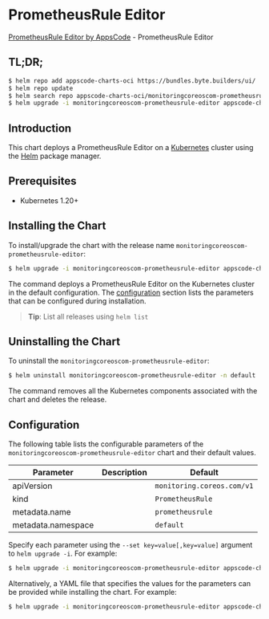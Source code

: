 # PrometheusRule Editor

[PrometheusRule Editor by AppsCode](https://appscode.com) - PrometheusRule Editor

## TL;DR;

```bash
$ helm repo add appscode-charts-oci https://bundles.byte.builders/ui/
$ helm repo update
$ helm search repo appscode-charts-oci/monitoringcoreoscom-prometheusrule-editor --version=v0.6.0
$ helm upgrade -i monitoringcoreoscom-prometheusrule-editor appscode-charts-oci/monitoringcoreoscom-prometheusrule-editor -n default --create-namespace --version=v0.6.0
```

## Introduction

This chart deploys a PrometheusRule Editor on a [Kubernetes](http://kubernetes.io) cluster using the [Helm](https://helm.sh) package manager.

## Prerequisites

- Kubernetes 1.20+

## Installing the Chart

To install/upgrade the chart with the release name `monitoringcoreoscom-prometheusrule-editor`:

```bash
$ helm upgrade -i monitoringcoreoscom-prometheusrule-editor appscode-charts-oci/monitoringcoreoscom-prometheusrule-editor -n default --create-namespace --version=v0.6.0
```

The command deploys a PrometheusRule Editor on the Kubernetes cluster in the default configuration. The [configuration](#configuration) section lists the parameters that can be configured during installation.

> **Tip**: List all releases using `helm list`

## Uninstalling the Chart

To uninstall the `monitoringcoreoscom-prometheusrule-editor`:

```bash
$ helm uninstall monitoringcoreoscom-prometheusrule-editor -n default
```

The command removes all the Kubernetes components associated with the chart and deletes the release.

## Configuration

The following table lists the configurable parameters of the `monitoringcoreoscom-prometheusrule-editor` chart and their default values.

|     Parameter      | Description |                Default                |
|--------------------|-------------|---------------------------------------|
| apiVersion         |             | <code>monitoring.coreos.com/v1</code> |
| kind               |             | <code>PrometheusRule</code>           |
| metadata.name      |             | <code>prometheusrule</code>           |
| metadata.namespace |             | <code>default</code>                  |


Specify each parameter using the `--set key=value[,key=value]` argument to `helm upgrade -i`. For example:

```bash
$ helm upgrade -i monitoringcoreoscom-prometheusrule-editor appscode-charts-oci/monitoringcoreoscom-prometheusrule-editor -n default --create-namespace --version=v0.6.0 --set apiVersion=monitoring.coreos.com/v1
```

Alternatively, a YAML file that specifies the values for the parameters can be provided while
installing the chart. For example:

```bash
$ helm upgrade -i monitoringcoreoscom-prometheusrule-editor appscode-charts-oci/monitoringcoreoscom-prometheusrule-editor -n default --create-namespace --version=v0.6.0 --values values.yaml
```
